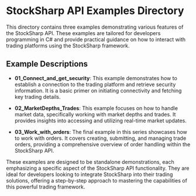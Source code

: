 # StockSharp API Examples Directory

This directory contains three examples demonstrating various features of the StockSharp API. These examples are tailored for developers programming in C# and provide practical guidance on how to interact with trading platforms using the StockSharp framework.

## Example Descriptions

- **01_Connect_and_get_security**: This example demonstrates how to establish a connection to the trading platform and retrieve security information. It is a basic primer on initiating connectivity and fetching key trading details.

- **02_MarketDepths_Trades**: This example focuses on how to handle market data, specifically working with market depths and trades. It provides insights into accessing and utilizing real-time market updates.

- **03_Work_with_orders**: The final example in this series showcases how to work with orders. It covers creating, submitting, and managing trade orders, providing a comprehensive overview of order handling within the StockSharp API.

These examples are designed to be standalone demonstrations, each emphasizing a specific aspect of the StockSharp API functionality. They are ideal for developers looking to integrate StockSharp into their trading solutions, offering a step-by-step approach to mastering the capabilities of this powerful trading framework.
